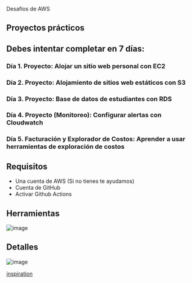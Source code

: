 Desafíos de AWS

## Proyectos prácticos
## Debes intentar completar en 7 días:

### Día 1. **Proyecto**: Alojar un sitio web personal con EC2
### Día 2. **Proyecto**: Alojamiento de sitios web estáticos con S3
### Día 3. **Proyecto**: Base de datos de estudiantes con RDS
### Día 4. **Proyecto (Monitoreo)**: Configurar alertas con Cloudwatch
### Día 5. **Facturación y Explorador de Costos**: Aprender a usar herramientas de exploración de costos
## Requisitos
- Una cuenta de AWS (Si no tienes te ayudamos)
- Cuenta de GitHub
- Activar Github Actions
## Herramientas
![image](https://github.com/user-attachments/assets/519e53bf-011e-4dc7-ab64-4ee3639f6d33)
## Detalles
![image](https://github.com/user-attachments/assets/8d9912f7-638e-4185-b8af-7e0a98dbb7b7)

[inspiration](https://www.freecodecamp.org/news/join-the-100daysofcode-556ddb4579e4/)
